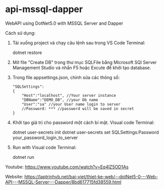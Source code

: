 # api-mssql-dapper

WebAPI using DotNet5.0 with MSSQL Server and Dapper

Cách sử dụng:

1.  Tải xuống project và chạy câu lệnh sau trong VS Code Terminal:

    dotnet restore

2.  Mở file "Create DB" trong thư mục SQLFile bằng Microsoft SQl Server Management Studio và nhấn F5 hoặc Excute để khởi tạo database.

3.  Trong file appsettings.json, chỉnh sửa các thông số:

        "SQLSettings":
        {
            "Host":"localhost", //Your server instance
            "DBName":"DEMO_DB", //your Db name
            "User":"sa" //your User name login to server
            //Password: *** //password will be saved in secret
        }

4.  Khởi tạo giá trị cho password một cách bí mật. Visual code Terminal:

    dotnet user-secrets init
    dotnet user-secrets set SQLSettings:Password your_password_login_to_server

5.  Run with Visual code Terminal:

    dotnet run

Youtube:
https://www.youtube.com/watch?v=Eq4lZ5OD1As

Website:
https://laptrinhvb.net/bai-viet/thiet-ke-web/--dotNet5-0---Web-API---MSSQL-Server---Dapper/8bd617715fd38559.html
